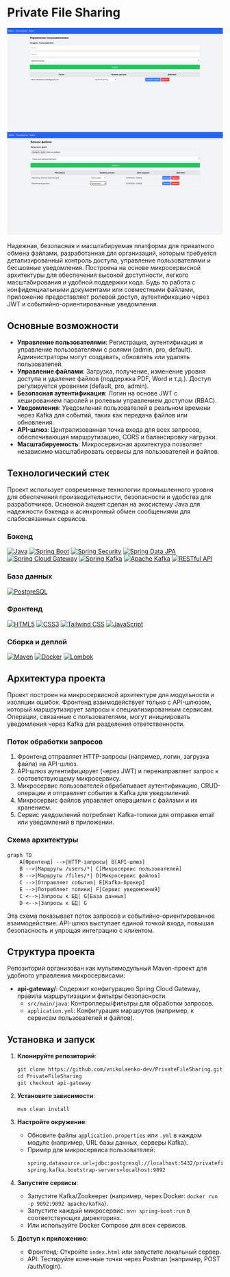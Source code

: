 # Private File Sharing


![Private File Sharing](https://github.com/vnikolaenko-dev/PrivateFileSharing/blob/main/screenshots/files.png)
![Private File Sharing](https://github.com/vnikolaenko-dev/PrivateFileSharing/blob/main/screenshots/users.png)

Надежная, безопасная и масштабируемая платформа для приватного обмена файлами, разработанная для организаций, которым требуется детализированный контроль доступа, управление пользователями и бесшовные уведомления. Построена на основе микросервисной архитектуры для обеспечения высокой доступности, легкого масштабирования и удобной поддержки кода. Будь то работа с конфиденциальными документами или совместными файлами, приложение предоставляет ролевой доступ, аутентификацию через JWT и событийно-ориентированные уведомления.

## Основные возможности

- **Управление пользователями**: Регистрация, аутентификация и управление пользователями с ролями (admin, pro, default). Администраторы могут создавать, обновлять или удалять пользователей.
- **Управление файлами**: Загрузка, получение, изменение уровня доступа и удаление файлов (поддержка PDF, Word и т.д.). Доступ регулируется уровнями (default, pro, admin).
- **Безопасная аутентификация**: Логин на основе JWT с хешированием паролей и ролевым управлением доступом (RBAC).
- **Уведомления**: Уведомления пользователей в реальном времени через Kafka для событий, таких как передача файлов или обновления.
- **API-шлюз**: Централизованная точка входа для всех запросов, обеспечивающая маршрутизацию, CORS и балансировку нагрузки.
- **Масштабируемость**: Микросервисная архитектура позволяет независимо масштабировать сервисы для пользователей и файлов.

## Технологический стек

Проект использует современные технологии промышленного уровня для обеспечения производительности, безопасности и удобства для разработчиков. Основной акцент сделан на экосистему Java для надежности бэкенда и асинхронный обмен сообщениями для слабосвязанных сервисов.

### Бэкенд
<a href="https://www.java.com" target="_blank"><img src="https://img.shields.io/badge/Java-17%2B-ED8B00?logo=java" alt="Java"></a>
<a href="https://spring.io/projects/spring-boot" target="_blank"><img src="https://img.shields.io/badge/Spring%20Boot-3.x-6DB33F?logo=spring-boot" alt="Spring Boot"></a>
<a href="https://spring.io/projects/spring-security" target="_blank"><img src="https://img.shields.io/badge/Spring%20Security-Latest-6DB33F?logo=spring" alt="Spring Security"></a>
<a href="https://spring.io/projects/spring-data-jpa" target="_blank"><img src="https://img.shields.io/badge/Spring%20Data%20JPA-Latest-6DB33F?logo=spring" alt="Spring Data JPA"></a>
<a href="https://spring.io/projects/spring-cloud-gateway" target="_blank"><img src="https://img.shields.io/badge/Spring%20Cloud%20Gateway-Latest-6DB33F?logo=spring" alt="Spring Cloud Gateway"></a>
<a href="https://spring.io/projects/spring-kafka" target="_blank"><img src="https://img.shields.io/badge/Spring%20Kafka-Latest-6DB33F?logo=spring" alt="Spring Kafka"></a>
<a href="https://kafka.apache.org" target="_blank"><img src="https://img.shields.io/badge/Apache%20Kafka-Latest-231F20?logo=apache-kafka" alt="Apache Kafka"></a>
<a href="https://restfulapi.net" target="_blank"><img src="https://img.shields.io/badge/RESTful%20API-Latest-005571?logo=rest" alt="RESTful API"></a>

### База данных
<a href="https://www.postgresql.org" target="_blank"><img src="https://img.shields.io/badge/PostgreSQL-Latest-336791?logo=postgresql" alt="PostgreSQL"></a>

### Фронтенд
<a href="https://html.spec.whatwg.org" target="_blank"><img src="https://img.shields.io/badge/HTML5-Latest-E34F26?logo=html5" alt="HTML5"></a>
<a href="https://www.w3.org/Style/CSS" target="_blank"><img src="https://img.shields.io/badge/CSS3-Latest-1572B6?logo=css3" alt="CSS3"></a>
<a href="https://tailwindcss.com" target="_blank"><img src="https://img.shields.io/badge/Tailwind%20CSS-Latest-38B2AC?logo=tailwind-css" alt="Tailwind CSS"></a>
<a href="https://developer.mozilla.org/docs/Web/JavaScript" target="_blank"><img src="https://img.shields.io/badge/JavaScript-Vanilla-F7DF1E?logo=javascript" alt="JavaScript"></a>

### Сборка и деплой
<a href="https://maven.apache.org" target="_blank"><img src="https://img.shields.io/badge/Maven-Latest-C71A36?logo=apache-maven" alt="Maven"></a>
<a href="https://www.docker.com" target="_blank"><img src="https://img.shields.io/badge/Docker-Latest-2496ED?logo=docker" alt="Docker"></a>
<a href="https://projectlombok.org" target="_blank"><img src="https://img.shields.io/badge/Lombok-Latest-FF6F61?logo=lombok" alt="Lombok"></a>

## Архитектура проекта

Проект построен на микросервисной архитектуре для модульности и изоляции ошибок. Фронтенд взаимодействует только с API-шлюзом, который маршрутизирует запросы к специализированным сервисам. Операции, связанные с пользователями, могут инициировать уведомления через Kafka для разделения ответственности.

### Поток обработки запросов
1. Фронтенд отправляет HTTP-запросы (например, логин, загрузка файла) на API-шлюз.
2. API-шлюз аутентифицирует (через JWT) и перенаправляет запрос к соответствующему микросервису.
3. Микросервис пользователей обрабатывает аутентификацию, CRUD-операции и отправляет события в Kafka для уведомлений.
4. Микросервис файлов управляет операциями с файлами и их хранением.
5. Сервис уведомлений потребляет Kafka-топики для отправки email или уведомлений в приложении.

### Схема архитектуры

```mermaid
graph TD
    A[Фронтенд] -->|HTTP-запросы| B[API-шлюз]
    B -->|Маршруты /users/*| C[Микросервис пользователей]
    B -->|Маршруты /files/*| D[Микросервис файлов]
    C -->|Отправляет события| E[Kafka-брокер]
    E -->|Потребляет топики| F[Сервис уведомлений]
    C <-->|Запросы к БД| G[База данных]
    D <-->|Запросы к БД| G
```

Эта схема показывает поток запросов и событийно-ориентированное взаимодействие. API-шлюз выступает единой точкой входа, повышая безопасность и упрощая интеграцию с клиентом.

## Структура проекта

Репозиторий организован как мультимодульный Maven-проект для удобного управления микросервисами:

- **api-gateway/**: Содержит конфигурацию Spring Cloud Gateway, правила маршрутизации и фильтры безопасности.
  - `src/main/java`: Контроллеры/фильтры для обработки запросов.
  - `application.yml`: Конфигурация маршрутов (например, к сервисам пользователей и файлов).

## Установка и запуск

1. **Клонируйте репозиторий**:
   ```
   git clone https://github.com/vnikolaenko-dev/PrivateFileSharing.git
   cd PrivateFileSharing
   git checkout api-gateway
   ```

2. **Установите зависимости**:
   ```
   mvn clean install
   ```

3. **Настройте окружение**:
   - Обновите файлы `application.properties` или `.yml` в каждом модуле (например, URL базы данных, серверы Kafka).
   - Пример для микросервиса пользователей:
     ```
     spring.datasource.url=jdbc:postgresql://localhost:5432/privatefiles
     spring.kafka.bootstrap-servers=localhost:9092
     ```

4. **Запустите сервисы**:
   - Запустите Kafka/Zookeeper (например, через Docker: `docker run -p 9092:9092 apache/kafka`).
   - Запустите каждый микросервис: `mvn spring-boot:run` в соответствующих директориях.
   - Или используйте Docker Compose для всех сервисов.

5. **Доступ к приложению**:
   - Фронтенд: Откройте `index.html` или запустите локальный сервер.
   - API: Тестируйте конечные точки через Postman (например, POST /auth/login).
